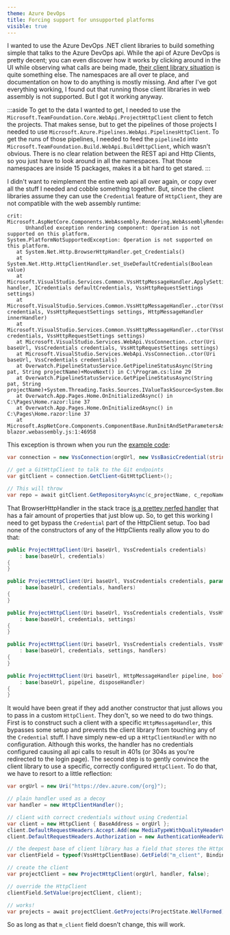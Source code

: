 ```yaml
---
theme: Azure DevOps
title: Forcing support for unsupported platforms
visible: true
---
```


I wanted to use the Azure DevOps .NET client libraries to build something simple that talks to the Azure DevOps api. While the api of Azure DevOps is pretty decent; you can even discover how it works by clicking around in the UI while observing what calls are being made, [their client library situation](https://learn.microsoft.com/en-us/azure/devops/integrate/concepts/dotnet-client-libraries?view=azure-devops&viewFallbackFrom=vsts) is quite something else. The namespaces are all over te place, and documentation on how to do anything is mostly missing. And after I've got everything working, I found out that running those client libraries in web assembly is not supported. But I got it working anyway.

:::aside
To get to the data I wanted to get, I needed to use the `Microsoft.TeamFoundation.Core.WebApi.ProjectHttpClient` client to fetch the projects. That makes sense, but to get the pipelines of those projects I needed to use `Microsoft.Azure.Pipelines.WebApi.PipelinesHttpClient`. To get the runs of those pipelines, I needed to feed the `pipelineId` into `Microsoft.TeamFoundation.Build.WebApi.BuildHttpClient`, which wasn't obvious. There is no clear relation between the REST api and Http Clients, so you just have to look around in all the namespaces. That those namespaces are inside 15 packages, makes it a bit hard to get stared.
:::

I didn't want to reimplement the entire web api all over again, or copy over all the stuff I needed and cobble something together. But, since the client libraries assume they can use the `Credential` feature of `HttpClient`, they are not compatible with the web assembly runtime:

```
crit: Microsoft.AspNetCore.Components.WebAssembly.Rendering.WebAssemblyRenderer[100]
      Unhandled exception rendering component: Operation is not supported on this platform.
System.PlatformNotSupportedException: Operation is not supported on this platform.
   at System.Net.Http.BrowserHttpHandler.get_Credentials()
   at System.Net.Http.HttpClientHandler.set_UseDefaultCredentials(Boolean value)
   at Microsoft.VisualStudio.Services.Common.VssHttpMessageHandler.ApplySettings(HttpMessageHandler handler, ICredentials defaultCredentials, VssHttpRequestSettings settings)
   at Microsoft.VisualStudio.Services.Common.VssHttpMessageHandler..ctor(VssCredentials credentials, VssHttpRequestSettings settings, HttpMessageHandler innerHandler)
   at Microsoft.VisualStudio.Services.Common.VssHttpMessageHandler..ctor(VssCredentials credentials, VssHttpRequestSettings settings)
   at Microsoft.VisualStudio.Services.WebApi.VssConnection..ctor(Uri baseUrl, VssCredentials credentials, VssHttpRequestSettings settings)
   at Microsoft.VisualStudio.Services.WebApi.VssConnection..ctor(Uri baseUrl, VssCredentials credentials)
   at Overwatch.PipelineStatusService.GetPipelineStatusAsync(String pat, String projectName)+MoveNext() in C:\Program.cs:line 29
   at Overwatch.PipelineStatusService.GetPipelineStatusAsync(String pat, String projectName)+System.Threading.Tasks.Sources.IValueTaskSource<System.Boolean>.GetResult()
   at Overwatch.App.Pages.Home.OnInitializedAsync() in C:\Pages\Home.razor:line 37
   at Overwatch.App.Pages.Home.OnInitializedAsync() in C:\Pages\Home.razor:line 37
   at Microsoft.AspNetCore.Components.ComponentBase.RunInitAndSetParametersAsync() blazor.webassembly.js:1:46958
```

This exception is thrown when you run the [example code](https://learn.microsoft.com/en-us/azure/devops/integrate/concepts/dotnet-client-libraries?view=azure-devops#connect):

```csharp
var connection = new VssConnection(orgUrl, new VssBasicCredential(string.Empty, personalAccessToken));

// get a GitHttpClient to talk to the Git endpoints
var gitClient = connection.GetClient<GitHttpClient>();

// This will throw
var repo = await gitClient.GetRepositoryAsync(c_projectName, c_repoName);
```

That BrowserHttpHandler in the stack trace [is a prettey nerfed handler](https://github.com/dotnet/runtime/blob/main/src/libraries/System.Net.Http/src/System/Net/Http/BrowserHttpHandler/BrowserHttpHandler.cs) that has a fair amount of properties that just blow up. So, to get this working I need to get bypass the `Credential` part of the HttpClient setup. Too bad none of the constructors of any of the HttpClients really allow you to do that:

```csharp
public ProjectHttpClient(Uri baseUrl, VssCredentials credentials)
    : base(baseUrl, credentials)
{
}

public ProjectHttpClient(Uri baseUrl, VssCredentials credentials, params DelegatingHandler[] handlers)
    : base(baseUrl, credentials, handlers)
{
}

public ProjectHttpClient(Uri baseUrl, VssCredentials credentials, VssHttpRequestSettings settings)
    : base(baseUrl, credentials, settings)
{
}

public ProjectHttpClient(Uri baseUrl, VssCredentials credentials, VssHttpRequestSettings settings, params DelegatingHandler[] handlers)
    : base(baseUrl, credentials, settings, handlers)
{
}

public ProjectHttpClient(Uri baseUrl, HttpMessageHandler pipeline, bool disposeHandler)
    : base(baseUrl, pipeline, disposeHandler)
{
}
```

It would have been great if they add another constructor that just allows you to pass in a custom `HttpClient`. They don't, so we need to do two things. First is to construct such a client with a specific `HttpMessageHandler`, this bypasses some setup and prevents the client library from touching any of the `Credential` stuff. I have simply new-ed up a `HttpClientHandler` with no configuration. Although this works, the handler has no credentials configured causing all api calls to result in 401s (or 304s as you're redirected to the login page). The second step is to gently convince the client library to use a specific, correctly configured `HttpClient`. To do that, we have to resort to a little reflection:

```csharp
var orgUrl = new Uri("https://dev.azure.com/{org}");

// plain handler used as a decoy
var handler = new HttpClientHandler();

// client with correct credentials without using Credential
var client = new HttpClient { BaseAddress = orgUrl };
client.DefaultRequestHeaders.Accept.Add(new MediaTypeWithQualityHeaderValue("application/json"));
client.DefaultRequestHeaders.Authorization = new AuthenticationHeaderValue("Basic", Convert.ToBase64String(Encoding.ASCII.GetBytes($":{pat}")));

// the deepest base of client library has a field that stores the HttpClient that used to make HTTP calls
var clientField = typeof(VssHttpClientBase).GetField("m_client", BindingFlags.NonPublic | BindingFlags.Instance)!;

// create the client
var projectClient = new ProjectHttpClient(orgUrl, handler, false);

// override the HttpClient
clientField.SetValue(projectClient, client);

// works!
var projects = await projectClient.GetProjects(ProjectState.WellFormed);
```

So as long as that `m_client` field doesn't change, this will work. 

